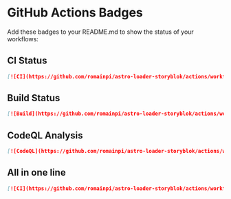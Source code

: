 # GitHub Actions Badges

Add these badges to your README.md to show the status of your workflows:

## CI Status
```markdown
[![CI](https://github.com/romainpi/astro-loader-storyblok/actions/workflows/ci.yml/badge.svg)](https://github.com/romainpi/astro-loader-storyblok/actions/workflows/ci.yml)
```

## Build Status  
```markdown
[![Build](https://github.com/romainpi/astro-loader-storyblok/actions/workflows/build.yml/badge.svg)](https://github.com/romainpi/astro-loader-storyblok/actions/workflows/build.yml)
```

## CodeQL Analysis
```markdown
[![CodeQL](https://github.com/romainpi/astro-loader-storyblok/actions/workflows/codeql.yml/badge.svg)](https://github.com/romainpi/astro-loader-storyblok/actions/workflows/codeql.yml)
```

## All in one line
```markdown
[![CI](https://github.com/romainpi/astro-loader-storyblok/actions/workflows/ci.yml/badge.svg)](https://github.com/romainpi/astro-loader-storyblok/actions/workflows/ci.yml) [![Build](https://github.com/romainpi/astro-loader-storyblok/actions/workflows/build.yml/badge.svg)](https://github.com/romainpi/astro-loader-storyblok/actions/workflows/build.yml) [![CodeQL](https://github.com/romainpi/astro-loader-storyblok/actions/workflows/codeql.yml/badge.svg)](https://github.com/romainpi/astro-loader-storyblok/actions/workflows/codeql.yml)
```